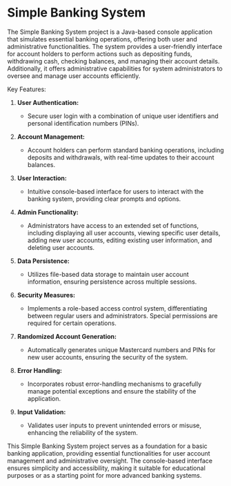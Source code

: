 # Simple Banking System
The Simple Banking System project is a Java-based console application that simulates essential banking operations, offering both user and administrative functionalities. The system provides a user-friendly interface for account holders to perform actions such as depositing funds, withdrawing cash, checking balances, and managing their account details. Additionally, it offers administrative capabilities for system administrators to oversee and manage user accounts efficiently.

Key Features:

1. **User Authentication:**
   - Secure user login with a combination of unique user identifiers and personal identification numbers (PINs).

2. **Account Management:**
   - Account holders can perform standard banking operations, including deposits and withdrawals, with real-time updates to their account balances.

3. **User Interaction:**
   - Intuitive console-based interface for users to interact with the banking system, providing clear prompts and options.

4. **Admin Functionality:**
   - Administrators have access to an extended set of functions, including displaying all user accounts, viewing specific user details, adding new user accounts, editing existing user information, and deleting user accounts.

5. **Data Persistence:**
   - Utilizes file-based data storage to maintain user account information, ensuring persistence across multiple sessions.

6. **Security Measures:**
   - Implements a role-based access control system, differentiating between regular users and administrators. Special permissions are required for certain operations.

7. **Randomized Account Generation:**
   - Automatically generates unique Mastercard numbers and PINs for new user accounts, ensuring the security of the system.

8. **Error Handling:**
   - Incorporates robust error-handling mechanisms to gracefully manage potential exceptions and ensure the stability of the application.

9. **Input Validation:**
   - Validates user inputs to prevent unintended errors or misuse, enhancing the reliability of the system.

This Simple Banking System project serves as a foundation for a basic banking application, providing essential functionalities for user account management and administrative oversight. The console-based interface ensures simplicity and accessibility, making it suitable for educational purposes or as a starting point for more advanced banking systems.
